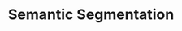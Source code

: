 ---
layout: posts_by_category
categories: Segmentation
title: Semantic Segmentation
permalink: /category/Segmentation/
---